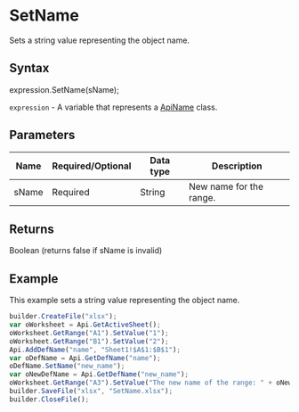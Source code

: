 # SetName

Sets a string value representing the object name.

## Syntax

expression.SetName(sName);

`expression` - A variable that represents a [ApiName](../ApiName.md) class.

## Parameters

| **Name** | **Required/Optional** | **Data type** | **Description** |
| ------------- | ------------- | ------------- | ------------- |
| sName | Required | String | New name for the range. |

## Returns

Boolean (returns false if sName is invalid)

## Example

This example sets a string value representing the object name.

```javascript
builder.CreateFile("xlsx");
var oWorksheet = Api.GetActiveSheet();
oWorksheet.GetRange("A1").SetValue("1");
oWorksheet.GetRange("B1").SetValue("2");
Api.AddDefName("name", "Sheet1!$A$1:$B$1");
var oDefName = Api.GetDefName("name");
oDefName.SetName("new_name");
var oNewDefName = Api.GetDefName("new_name");
oWorksheet.GetRange("A3").SetValue("The new name of the range: " + oNewDefName.GetName());
builder.SaveFile("xlsx", "SetName.xlsx");
builder.CloseFile();
```